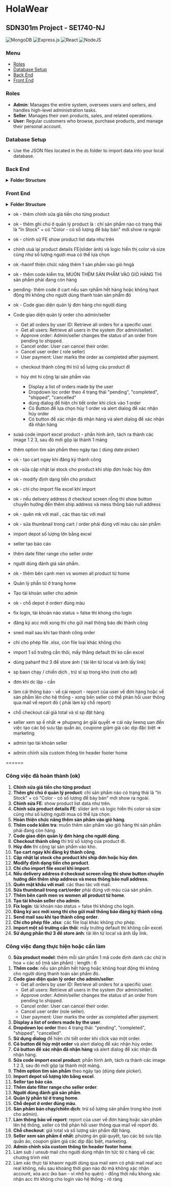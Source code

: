 # HolaWear

## SDN301m Project - SE1740-NJ

![MongoDB](https://img.shields.io/badge/MongoDB-%234ea94b.svg?style=for-the-badge&logo=mongodb&logoColor=white) ![Express.js](https://img.shields.io/badge/express.js-%23404d59.svg?style=for-the-badge&logo=express&logoColor=%2361DAFB) ![React](https://img.shields.io/badge/react-%2320232a.svg?style=for-the-badge&logo=react&logoColor=%2361DAFB) ![NodeJS](https://img.shields.io/badge/node.js-6DA55F?style=for-the-badge&logo=node.js&logoColor=white)

### Menu

- [Roles](#roles)
- [Database Setup](#database-setup)
- [Back End](#back-end)
- [Front End](#front-end)

### Roles

- **Admin**: Manages the entire system, oversees users and sellers, and handles high-level administration tasks.
- **Seller**: Manages their own products, sales, and related operations.
- **User**: Regular customers who browse, purchase products, and manage their personal account.

### Database Setup

- Use the JSON files located in the `db` folder to import data into your local database.

<!-- ====================================== BACK END =============================== -->

### Back End

<details>
<summary><strong>Folder Structure</strong></summary>

- `npm i`

- `npm start` - http://localhost:9999/

```plaintext

    └── backend/
        ├── controllers/
        │   ├── index.js
        │   ├── authController.js
        │   ├── userController.js
        │   └── ...
        ├── middlewares/
        │   ├── verifySignUp.js
        │   ├── verifyJWT.js
        │   └── ...
        ├── models/
        │   ├── index.js
        │   ├── user.model.js
        │   ├── role.model.js
        │   └── ...
        ├── node_modules
        ├── routes/
        │   ├── index.js
        │   ├── authRoute.js
        │   ├── userRoute.js
        │   └── ...
        ├── .env
        ├── .prettierrc
        ├── note BE.txt
        ├── package-lock.json
        ├── package.json
        └── server.js

```

</details>

<!-- ====================================== FRONT END =============================== -->

### Front End

<details>
<summary><strong>Folder Structure</strong></summary>

- `npm i`

- `npm run dev` - http://localhost:5173/

```plaintext

    └── frontEnd/
        ├── public
        ├── src/
        │   ├── assets
        │   ├── axios
        │   ├── components/
        │   │   ├── ui/
        │   │   │   ├── accordion.jsx
        │   │   │   ├── badge.jsx
        │   │   │   ├── button.jsx
        │   │   │   └── ...
        │   │   └── admin/
        │   │       ├── formAddProduct.jsx
        │   │       ├── tableProduct.jsx
        │   │       ├── tableUser.jsx
        │   │       └── ...
        │   ├── lib
        │   ├── pages/
        │   │   ├── admin/
        │   │   │   ├── dashboard.jsx
        │   │   │   ├── manageProduct.jsx
        │   │   │   └── ...
        │   │   ├── seller
        │   │   ├── auth/
        │   │   │   ├── login.jsx
        │   │   │   ├── register.jsx
        │   │   │   └── ...
        │   │   ├── error/
        │   │   │   └── notFoundPage.jsx
        │   │   └── main/
        │   │       ├── home.jsx
        │   │       ├── cart.jsx
        │   │       └── ...
        │   ├── app.jsx
        │   ├── app.scss
        │   ├── index.scss
        │   └── index.jsx
        ├── .prettierrc
        ├── .gitignore
        └── components.json

```

</details>




- ok - thêm chỉnh sửa giá tiền cho từng product
- ok -  thêm ghi chú ở quản lý product là : chỉ sản phẩm nào có trạng thái là "In Stock" + có "Color - có số lượng để bày bán" mới show ra ngoài
- ok - chỉnh sử FE show product list data như trên
- chính ưuả lại product details FE(slider ảnh) và logic hiển thị color và size cũng như số lượng người mua có thể lựa chọn
- ok -haonf thiện chức năng thêm 1 sản phẩm vào giỏ hngà



- ok - thêm code kiểm tra, MUÓN THÊM SẢN PHẨM VÀO GIỎ HÀNG THì sản phẩm phải đang còn hàng
- pending-  thêm code ở cart nếu san rphẩm hết hàng hoặc không hạot động thì không cho người dùng thanh toán sản phẩm đó
- ok - Code giao diện quản lý đơn hàng cho người dùng
- Code giao diện quản lý order cho admin/seller
	+ Get all orders by user ID: Retrieve all orders for a specific user.
	+ Get all users: Retrieve all users in the system (for admin/seller).
	+ Approve order: Admin/seller changes the status of an order from pending to shipped.
	+ Cancel order: User can cancel their order. 
	+ Cancel user order ( role seller)
	+ User payment: User marks the order as completed after payment.

	- checkout thành công thì trừ số lượng cảu product đi
	- hủy ơnt hì cộng lại sản phẩm vào


        - Display a list of orders made by the user
        - Dropdown lọc order theo 4 trạng thái "pending", "completed", "shipped", "cancelled"
        - dùng dialog để hiện chi tiết order khi click vào 1 order
        - Có Button để lựa chọn hủy 1 order và alert dialog để xác nhận hủy order
        - Có button để xác nhận đã nhận hàng và alert dialog để xác nhận đã nhận hàng


- sưaả code import excel product - phần hình ảnh, tách ra thành các image 1 2 3, sau đó mới gộp lại thành 1 mảng
- thêm option tìm sản phẩm theo ngày tạo ( dùng date picker)





- ok - tạo cart ngay khi đăng ký thành công
- ok -sửa cập nhật lại stock cho product khi ship đơn hoặc hủy đơn
- ok - modify định dạng tiền cho product 
- ok - chỉ cho import file excel khi import
- ok - nếu delivery address ở checkout screen rỗng thì show button chuyển hướng đến thêm ship address và mess thông báo null address
- ok - quên mk với mail , các thao tác với mail 

- ok - sửa thumbnail trong cart / order phải đúng với màu cảu sản phẩm
- import depot số lượng lớn bằng excel

- seller tạo báo cáo
- thêm date filter range cho seller order

- người dùng đánh giá sản phẩm.

- ok - thêm bên cạnh men vs women all product từ home

- Quản lý phần tử ở trang home

- Tạo tài khoản seller cho admin

- ok - chỗ depot ở orderr đúng màu

- fix login, tài khoản nào status = false thì khong cho login

- đăng ký acc mới xong thì cho gửi mail thông báo dki thành công
- sned mail sau khi tạo thành công order

- chỉ cho phép file .xlsx, còn file loại khác không cho 
- import 1 số trường cần thôi, mấy thằng default thì ko cần excel
- dùng pahanf thứ 3 để store ảnh ( tải lên từ local và ảnh lấy link)

- sp basn chạy / chiến dịch , trừ sl sp trong kho (noti cho ad)
- đơn khi dc lập - cần 


- làm cái thông báo - về cái report - report của user về đơn hàng hoặc về sản phẩm lên cho hệ thống - xong bên seller có thể phản hồi user thông qua mail về report đó ( phải làm kỹ chỗ report)
- chỗ checkout cái giá total và sl sp đặt hàng

- seller xem sp ế nhất => phupwng án giải quyết => cái này lieenq uan đến việc tạo các bộ sưu tập quần áo, coupone giảm giá các dịp đặc biệt => marketing
- admin tạo tài khoản seller
- admin chỉnh sửa custom thông tin header footer home



======
### Công việc đã hoàn thành (ok)

1. **Chỉnh sửa giá tiền cho từng product**
2. **Thêm ghi chú ở quản lý product**: chỉ sản phẩm nào có trạng thái là "In Stock" + có "Color - có số lượng để bày bán" mới show ra ngoài.
3. **Chỉnh sửa FE**: show product list data như trên.
4. **Chỉnh sửa product details FE**: slider ảnh và logic hiển thị color và size cũng như số lượng người mua có thể lựa chọn.
5. **Hoàn thiện chức năng thêm sản phẩm vào giỏ hàng**.
6. **Thêm code kiểm tra**: muốn thêm sản phẩm vào giỏ hàng thì sản phẩm phải đang còn hàng.
7. **Code giao diện quản lý đơn hàng cho người dùng**.
8. **Checkout thành công** thì trừ số lượng của product đi.
9. **Hủy đơn** thì cộng lại sản phẩm vào kho.
10. **Tạo cart ngay khi đăng ký thành công**.
11. **Cập nhật lại stock cho product khi ship đơn hoặc hủy đơn**.
12. **Modify định dạng tiền cho product**.
13. **Chỉ cho import file excel khi import**.
14. **Nếu delivery address ở checkout screen rỗng thì show button chuyển hướng đến thêm ship address và mess thông báo null address**.
15. **Quên mật khẩu với mail**: các thao tác với mail.
16. **Sửa thumbnail trong cart/order** phải đúng với màu của sản phẩm.
17. **Thêm bên cạnh men vs women all product từ home**.
18. **Tạo tài khoản seller cho admin**.
19. **Fix login**: tài khoản nào status = false thì không cho login.
20. **Đăng ký acc mới xong thì cho gửi mail thông báo đăng ký thành công**.
21. **Send mail sau khi tạo thành công order**.
22. **Chỉ cho phép file .xlsx**: các file loại khác không cho phép.
23. **Import một số trường cần thôi**: mấy trường default thì không cần excel.
24. **Sử dụng phần thứ 3 để store ảnh**: tải lên từ local và ảnh lấy link.

### Công việc đang thực hiện hoặc cần làm
0. **Sửa product model**: thêm mỗi sản phẩm 1 mã code định danh các chữ in hoa + các số (mã sản phẩm) : length : 6
1. **Thêm code**: nếu sản phẩm hết hàng hoặc không hoạt động thì không cho người dùng thanh toán sản phẩm đó.
2. **Code giao diện quản lý order cho admin/seller**:
    - Get all orders by user ID: Retrieve all orders for a specific user.
    - Get all users: Retrieve all users in the system (for admin/seller).
    - Approve order: Admin/seller changes the status of an order from pending to shipped.
    - Cancel order: User can cancel their order.
    - Cancel user order (role seller).
    - User payment: User marks the order as completed after payment.
3. **Display a list of orders made by the user**.
4. **Dropdown lọc order** theo 4 trạng thái: "pending", "completed", "shipped", "cancelled".
5. **Sử dụng dialog** để hiện chi tiết order khi click vào một order.
6. **Có button để hủy một order** và alert dialog để xác nhận hủy order.
7. **Có button để xác nhận đã nhận hàng** và alert dialog để xác nhận đã nhận hàng.
8. **Sửa code import excel product**: phần hình ảnh, tách ra thành các image 1 2 3, sau đó mới gộp lại thành một mảng.
9. **Thêm option tìm sản phẩm** theo ngày tạo (dùng date picker).
10. **Import depot số lượng lớn bằng excel**.
11. **Seller tạo báo cáo**.
12. **Thêm date filter range cho seller order**.
13. **Người dùng đánh giá sản phẩm**.
14. **Quản lý phần tử ở trang home**.
15. **Chỗ depot ở order đúng màu**.
16. **Sản phẩm bán chạy/chiến dịch**: trừ số lượng sản phẩm trong kho (noti cho admin).
17. **Làm thông báo về report**: report của user về đơn hàng hoặc sản phẩm lên hệ thống, seller có thể phản hồi user thông qua mail về report đó.
18. **Chỗ checkout**: giá total và số lượng sản phẩm đặt hàng.
19. **Seller xem sản phẩm ế nhất**: phương án giải quyết, tạo các bộ sưu tập quần áo, coupon giảm giá các dịp đặc biệt, marketing.
20. **Admin chỉnh sửa custom thông tin header footer home**.
21. Làm sub / unsub mail cho người dùng nhận tin tức từ c hàng về các chương trình mkt
22. Làm xác thực tài khaonr người dùng qua mail xem có phải mail real acc real không, nếu sau khoảng thời gian nào đó mà không xác nhận account, xóa acc (ko ban - vì nhỡ họ quên) - đồng thời nếu khong xác nhận acc thì không cho login vào hệ thống - rõ ràng


